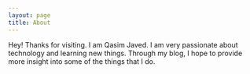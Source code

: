 ```yaml
---
layout: page
title: About
---
```


Hey! Thanks for visiting. I am Qasim Javed. I am very passionate about technology and learning new things. Through my blog, I hope to provide more insight into some of the things that I do.

